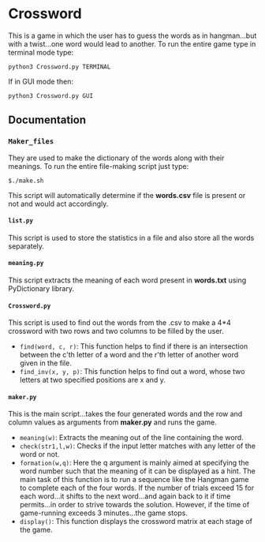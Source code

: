 # Crossword

This is a game in which the user has to guess the words as in hangman...but with a twist...one word would lead to another.
To run the entire game type in terminal mode type:
```
python3 Crossword.py TERMINAL
```
If in GUI mode then:
```
python3 Crossword.py GUI
```

## Documentation

### `Maker_files`
They are used to make the dictionary of the words along with their meanings.
To run the entire file-making script just type:
```
$./make.sh
```
This script will automatically determine if the __words.csv__ file is present or not and would act accordingly.

#### `list.py`
This script is used to store the statistics in a file and also store all the words separately.

#### `meaning.py`
This script extracts the meaning of each word present in __words.txt__ using PyDictionary library.

#### `Crossword.py`
This script is used to find out the words from the .csv to make a 4*4 crossword with two rows and two columns to be filled by the user.
* `find(word, c, r)`: This function helps to find if there is an intersection between the c'th letter of a word and the r'th letter of another word given in the file.
* `find_inv(x, y, p)`: This function helps to find out a word, whose two letters at two specified positions are x and y.

#### `maker.py`
This is the main script...takes the four generated words and the row and column values as arguments from __maker.py__ and runs the game.
* `meaning(w)`: Extracts the meaning out of the line containing the word.
* `check(str1,l,w)`: Checks if the input letter matches with any letter of the word or not.
* `formation(w,q)`: Here the q argument is mainly aimed at specifying the word number such that the meaning of it can be displayed as a hint. The main task of this function is to run a sequence like the Hangman game to complete each of the four words. If the number of trials exceed 15 for each word...it shifts to the next word...and again back to it if time permits...in order to strive towards the solution. However, if the time of game-running exceeds 3 minutes...the game stops.
* `display()`: This function displays the crossword matrix at each stage of the game.

